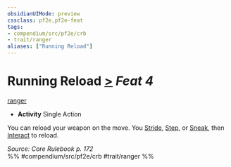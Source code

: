 ```yaml
---
obsidianUIMode: preview
cssclass: pf2e,pf2e-feat
tags:
- compendium/src/pf2e/crb
- trait/ranger
aliases: ["Running Reload"]
---
```

# Running Reload  [>](rules/core-rulebook/chapter-9-playing-the-game.md#Actions "Single Action") *Feat 4*  
[ranger](rules/traits/ranger.md "Ranger Class Trait")  

- **Activity** Single Action

You can reload your weapon on the move. You [Stride](rules/actions/stride.md), [Step](rules/actions/step.md), or [Sneak](rules/actions/sneak.md), then [Interact](rules/actions/interact.md) to reload.

*Source: Core Rulebook p. 172*  
%% #compendium/src/pf2e/crb #trait/ranger %%